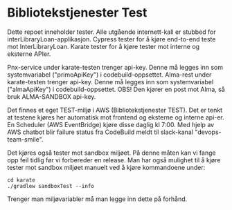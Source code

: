 # Bibliotekstjenester Test

Dette repoet inneholder tester.
Alle utgående internett-kall er stubbed for interLibraryLoan-applikasjon. 
Cypress tester for å kjøre end-to-end teste mot InterLibraryLoan.
Karate tester for å kjøre tester mot interne og eksterne APIer.

Pnx-service under karate-testen trenger api-key. Denne må legges inn som systemvariabel ("primoApiKey") 
i codebuild-oppsettet.
Alma-rest under karate-testen trenger api-key. Denne må legges inn som systemvariabel ("almaApiKey") 
i codebuild-oppsettet. OBS! Den kjører en post mot Alma, så bruk ALMA-SANDBOX api-key.

Det finnes et eget TEST-miljø i AWS (Bibliotekstjenester TEST). Det er tenkt at testene kjøres her 
automatisk mot frontend og eksterne og interne api-er. En Scheduler (AWS EventBridge) kjøre disse 
daglig kl 7:00.
Med hjelp av AWS chatbot blir failure status fra CodeBuild meldt til slack-kanal "devops-team-smile".

Det kjøres også tester mot sandbox miljøet. På denne måten kan vi fange opp feil tidlig før vi forbereder en release.
Man har også mulighet til å kjøre tester mot sandbox miljøet manuelt ved å kjøre kommandoene under:

    cd karate
    ./gradlew sandboxTest --info

Trenger man miljøvariabler må man legge inn dette på forhånd.
